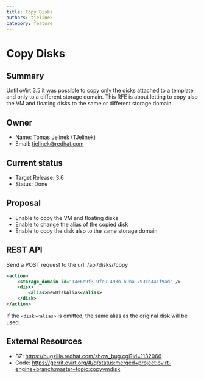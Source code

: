 ```yaml
---
title: Copy Disks
authors: tjelinek
category: feature
---
```


# Copy Disks

## Summary

Until oVirt 3.5 it was possible to copy only the disks attached to a template and only to a different storage domain. This RFE is about letting to copy also the VM and floating disks to the same or different storage domain.

## Owner

*   Name: Tomas Jelinek (TJelinek)
*   Email: <tjelinek@redhat.com>

## Current status

*   Target Release: 3.6
*   Status: Done

## Proposal

*   Enable to copy the VM and floating disks
*   Enable to change the alias of the copied disk
*   Enable to copy the disk also to the same storage domain

## REST API

Send a POST request to the url: /api/disks/<disk id>/copy

```xml
<action>
    <storage_domain id="14e6e9f3-9fe9-493b-b9ba-793cb441f9ad" />
    <disk>
        <alias>newDiskAlias</alias>
    </disk>
</action>
```

If the `<disk><alias>` is omitted, the same alias as the original disk will be used.

## External Resources

*   BZ: <https://bugzilla.redhat.com/show_bug.cgi?id=1132066>
*   Code: <https://gerrit.ovirt.org/#/q/status:merged+project:ovirt-engine+branch:master+topic:copyvmdisk>
